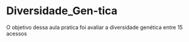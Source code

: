 # Diversidade_Gen-tica
O objetivo dessa aula pratica foi avaliar a diversidade genética entre 15 acessos 
